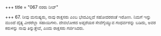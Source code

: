 +++
title = "067 ನರರು ನೀವ್"

+++
67. ನೀವು ಮನುಷ್ಯರು, ನಾವು ರಾಕ್ಷಸರು ಎಂಬ ಭೇದವಿಲ್ಲದೆ ಸಹೋದರರಂತೆ ಇರೋಣ. ನಿಮಗೆ ಇನ್ನು ಮುಂದೆ ದೈತ್ಯ ವೀರರೆಲ್ಲಾ ಸಹಾಯಿಗಳು. ದೇವಲೋಕದ ಅಪ್ಸರೆಯರ ಸೇವೆಗೈಯ್ಯುವ ಗಂಧರ್ವರನ್ನು ಬಡಿದು, ಅವರ ಕರುಳನ್ನು ನಾವು ತಿನ್ನುತ್ತೇವೆ, ಎಂದು ರಾಕ್ಷಸರು ಗರ್ಜಿಸಿದರು.